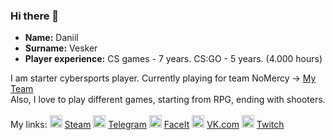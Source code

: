 ### Hi there 👋

* **Name:** Daniil
* **Surname:** Vesker
* **Player experience:** CS games - 7 years. CS:GO - 5 years. (4.000 hours) 

I am starter cybersports player. Currently playing for team NoMercy -> [My Team](https://www.faceit.com/ru/teams/306a6ec3-3564-4f0e-b24f-6020f95172bd)<br>
Also, I love to play different games, starting from RPG, ending with shooters. <br>
<br>
My links:
<img alt="Steam" src="https://bit.ly/3EjecuY" width="20px" height="20px"/> [Steam](https://steamcommunity.com/id/v3sker/)
<img alt="Steam" src="https://cdn.freebiesupply.com/logos/large/2x/telegram-logo-svg-vector.svg" width="20px" height="20px"/> [Telegram](https://t.me/v3sker/)
<img alt="Steam" src="https://www.esportsearnings.com/images/logos/l/053/faceit-pro-league.png" width="20px" height="20px"/> [FaceIt](https://www.faceit.com/ru/players/v3skerrrrr)
<img alt="Steam" src="https://bit.ly/3EjecuY" width="20px" height="20px"/> [VK.com](https://vk.com/antexp/)
<img alt="Steam" src="https://bit.ly/3EjecuY" width="20px" height="20px"/> [Twitch](https://twitch.tv/v3skerxd/)

<!--**vespukeker/vespukeker** is a ✨ _special_ ✨ repository because its `README.md` (this file) appears on your GitHub profile.--!>



